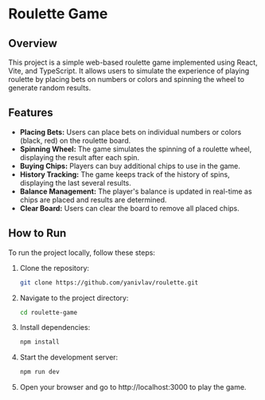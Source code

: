 # Roulette Game

## Overview

This project is a simple web-based roulette game implemented using React, Vite, and TypeScript. It allows users to simulate the experience of playing roulette by placing bets on numbers or colors and spinning the wheel to generate random results.

## Features

- **Placing Bets:** Users can place bets on individual numbers or colors (black, red) on the roulette board.
- **Spinning Wheel:** The game simulates the spinning of a roulette wheel, displaying the result after each spin.
- **Buying Chips:** Players can buy additional chips to use in the game.
- **History Tracking:** The game keeps track of the history of spins, displaying the last several results.
- **Balance Management:** The player's balance is updated in real-time as chips are placed and results are determined.
- **Clear Board:** Users can clear the board to remove all placed chips.

## How to Run

To run the project locally, follow these steps:

1. Clone the repository:

   ```bash
   git clone https://github.com/yanivlav/roulette.git

   ```

2. Navigate to the project directory:

   ```bash
   cd roulette-game

   ```

3. Install dependencies:

   ```bash
   npm install

   ```

4. Start the development server:

   ```bash
   npm run dev

   ```

5. Open your browser and go to http://localhost:3000 to play the game.
